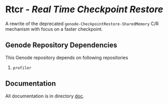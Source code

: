 # Rtcr - *Real Time Checkpoint Restore*

A rewrite of the deprecated `genode-CheckpointRestore-SharedMemory` C/R
mechanism with focus on a faster checkpoint.

## Genode Repository Dependencies
This Genode repository depends on following repositories
1. `profiler`


## Documentation
All documentation is in directory [doc](doc).
